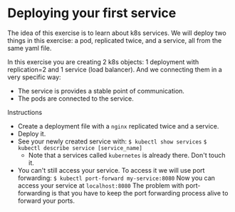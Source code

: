 # Deploying your first service

The idea of this exercise is to learn about k8s services.
We will deploy two things in this exercise: a pod, replicated twice,
and a service, all from the same yaml file.

In this exercise you are creating 2 k8s objects: 1 deployment with replication=2 and 1 service (load balancer).
And we connecting them in a very specific way:
* The service is provides a stable point of communication.
* The pods are connected to the service.

Instructions
* Create a deployment file with a `nginx` replicated twice and a service.
* Deploy it.
* See your newly created service with:
    `$ kubectl show services`
    `$ kubectl describe service [service_name]`
    * Note that a services called `kubernetes` is already there. Don't touch it.
* You can't still access your service. To access it we will use port forwarding:
    `$ kubectl port-forward my-service:8080`
    Now you can access your service at `localhost:8080`
    The problem with port-forwarding is that you have to keep the port forwarding
    process alive to forward your ports.
